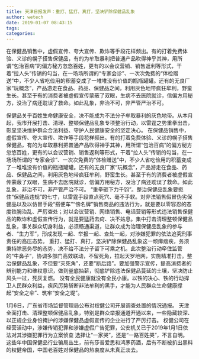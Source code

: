 ```yaml
---
title: 天津日报发声：重打、猛打、真打，坚决铲除保健品乱象
author: wetech
date: 2019-01-07 08:43:15
tags: 
categories: 
---
```

在保健品销售中，虚假宣传、夸大宣传、欺诈等手段花样频出。有的打着免费体验、义诊的幌子搭售保健品，有的为牟取暴利把普通产品吹得神乎其神，用所谓“包治百病”的偏方秘方忽悠百姓，更有的以会议营销、销售返利等形式，干着“拉人头”传销的勾当，在一场场所谓的“专家会诊”、一次次免费的“体检赠送”中，不少人省吃俭用的积蓄变成了一堆堆没有价值的瓶瓶罐罐。还有的无良厂家“玩概念”，产品游走在食品、药品、保健品之间，利用灰色地带疯狂牟利，野蛮生长。甚至于有的消费者被虚假宣传蒙蔽了双眼，生病不去医院就诊，信偏方用秘方，没治了病还耽误了救命。如此乱象，非治不可，非严管严治不可。
<!-- more -->
保健品关乎百姓生命健康安全，决不能成为不法分子牟取暴利的灰色地带。从本月起，我市开展打击、清理、整顿保健品乱象专项整治行动，以雷霆之势重拳出击，彰显坚决维护群众合法利益、守护人民健康安全的坚定决心。
在保健品销售中，虚假宣传、夸大宣传、欺诈等手段花样频出。有的打着免费体验、义诊的幌子搭售保健品，有的为牟取暴利把普通产品吹得神乎其神，用所谓“包治百病”的偏方秘方忽悠百姓，更有的以会议营销、销售返利等形式，干着“拉人头”传销的勾当，在一场场所谓的“专家会诊”、一次次免费的“体检赠送”中，不少人省吃俭用的积蓄变成了一堆堆没有价值的瓶瓶罐罐。还有的无良厂家“玩概念”，产品游走在食品、药品、保健品之间，利用灰色地带疯狂牟利，野蛮生长。甚至于有的消费者被虚假宣传蒙蔽了双眼，生病不去医院就诊，信偏方用秘方，没治了病还耽误了救命。如此乱象，非治不可，非严管严治不可。
“重拳砸下力千钧”。整治保健品乱象要扼住“保健品违规”的七寸，以雷霆手段直点死穴、毫不手软。对非法销售假冒伪劣保健品以及以仿冒手段“搭便车”“傍名牌”销售商品的违法行为，就是要以零容忍的态度铁腕治乱、严厉查处；对以会议营销、网络销售、电话营销等形式违法销售保健品的欺诈和虚假宣传行为，就是要猛药去疴、决不姑息。集中打击清理整顿保健品乱象，事关群众切身利益，必须畅通渠道，让群众成为治理保健品乱象的参与者、“生力军”，形成发现一起、举报一起、查处一起，对涉嫌犯罪的依法追究刑事责任的高压态势。
重打、猛打、真打，坚决铲除保健品乱象这一顽瘴痼疾，务须秉持除恶务尽的态势，决不给不法分子留下可乘之机。此次整治行动牵住监管的“牛鼻子”，协调多部门高效联动，不留死角，拉起天罗地网，实施精准打击。整治保健品乱象，不但要“灭死角”，还要“断后路”。要加强警示宣传，提高消费者的辨别能力和维权意识，做到釜底抽薪，彻底铲除违法保健品蔓延的土壤，坚决防止风头一过，死灰复燃。
没有全民健康就没有全民小康。以铁的决心、铁的行动捍卫人民群众利益，疾风厉势斩断非法牟利的黑手，才能为人民群众生命健康撑起“安全之伞”、筑牢“安全之堤”。
 
 
1月6日，广东省市场监督管理局公布对权健公司开展调查处置的情况通报。
天津全面打击、清理整顿保健品乱象，特别是群众举报通道开通以来，一些隐藏较深、以正规企业身份掩护的涉嫌保健品虚假宣传的企业进行了严厉打击。
权健公司在经营活动中，涉嫌传销犯罪和涉嫌虚假广告犯罪，公安机关已于2019年1月1日依法对其涉嫌犯罪行为立案侦查
选择让“一家哭”，还是“一路百姓哭”，不言自明。
这些年中国保健品行业骗局丛生，前有莎普爱思和鸿茅药酒，后有不断被扒出黑料的权健帝国，中国老百姓对保健品的热衷度从未真正淡去。
